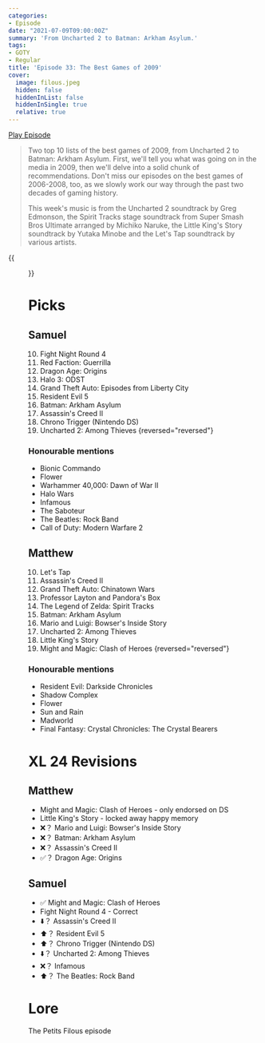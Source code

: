 ```yaml
---
categories:
- Episode
date: "2021-07-09T09:00:00Z"
summary: 'From Uncharted 2 to Batman: Arkham Asylum.'
tags:
- GOTY
- Regular
title: 'Episode 33: The Best Games of 2009'
cover: 
  image: filous.jpeg
  hidden: false
  hiddenInList: false
  hiddenInSingle: true
  relative: true
---
```


[Play Episode](https://shows.acast.com/the-back-page-a-video-games-podcast/episodes/6249ec71be92a6001320e9b9)
> Two top 10 lists of the best games of 2009, from Uncharted 2 to Batman: Arkham Asylum. First, we'll tell you what was going on in the media in 2009, then we'll delve into a solid chunk of recommendations. Don't miss our episodes on the best games of 2006-2008, too, as we slowly work our way through the past two decades of gaming history.
>
> This week's music is from the Uncharted 2 soundtrack by Greg Edmonson, the Spirit Tracks stage soundtrack from Super Smash Bros Ultimate arranged by Michiko Naruke, the Little King's Story soundtrack by Yutaka Minobe and the Let's Tap soundtrack by various artists.

{{<figure 
    src="filous.jpeg"
    alt="Filous" >}}

# Picks

## Samuel

10. Fight Night Round 4
9. Red Faction: Guerrilla
8. Dragon Age: Origins
7. Halo 3: ODST
6. Grand Theft Auto: Episodes from Liberty City
5. Resident Evil 5
4. Batman: Arkham Asylum
3. Assassin's Creed II
2. Chrono Trigger (Nintendo DS)
1. Uncharted 2: Among Thieves
{reversed="reversed"}

### Honourable mentions

- Bionic Commando
- Flower
- Warhammer 40,000: Dawn of War II
- Halo Wars
- Infamous
- The Saboteur
- The Beatles: Rock Band
- Call of Duty: Modern Warfare 2

## Matthew

10. Let's Tap
9. Assassin's Creed II
8. Grand Theft Auto: Chinatown Wars
7. Professor Layton and Pandora's Box
6. The Legend of Zelda: Spirit Tracks
5. Batman: Arkham Asylum
4. Mario and Luigi: Bowser's Inside Story
3. Uncharted 2: Among Thieves
2. Little King's Story
1. Might and Magic: Clash of Heroes
{reversed="reversed"}

### Honourable mentions

- Resident Evil: Darkside Chronicles
- Shadow Complex
- Flower
- Sun and Rain
- Madworld
- Final Fantasy: Crystal Chronicles: The Crystal Bearers

# XL 24 Revisions

## Matthew
- Might and Magic: Clash of Heroes - only endorsed on DS
- Little King's Story - locked away happy memory
- ❌？ Mario and Luigi: Bowser's Inside Story
- ❌？ Batman: Arkham Asylum
- ❌？ Assassin's Creed II
- ✅？ Dragon Age: Origins

## Samuel
- ✅ Might and Magic: Clash of Heroes
- Fight Night Round 4 - Correct
- ⬇️？ Assassin's Creed II
- ⬆️？ Resident Evil 5
- ⬆️？ Chrono Trigger (Nintendo DS)
- ⬇️？ Uncharted 2: Among Thieves
- ❌？ Infamous
- ⬆️？ The Beatles: Rock Band

# Lore

The Petits Filous episode